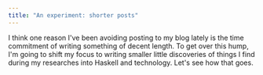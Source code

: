 ```yaml
---
title: "An experiment: shorter posts"
---
```


I think one reason I've been avoiding posting to my blog lately is the time commitment of writing something of decent length.  To get over this hump, I'm going to shift my focus to writing smaller little discoveries of things I find during my researches into Haskell and technology.  Let's see how that goes.
